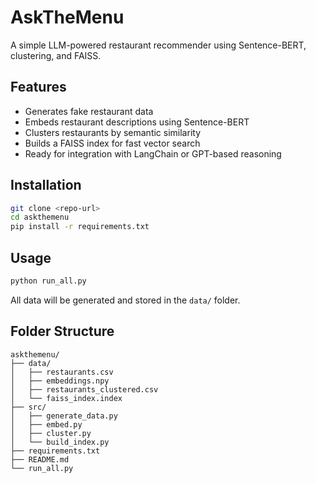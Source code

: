 # AskTheMenu

A simple LLM-powered restaurant recommender using Sentence-BERT, clustering, and FAISS.

## Features
- Generates fake restaurant data
- Embeds restaurant descriptions using Sentence-BERT
- Clusters restaurants by semantic similarity
- Builds a FAISS index for fast vector search
- Ready for integration with LangChain or GPT-based reasoning

## Installation

```bash
git clone <repo-url>
cd askthemenu
pip install -r requirements.txt
```

## Usage

```bash
python run_all.py
```

All data will be generated and stored in the `data/` folder.

## Folder Structure
```
askthemenu/
├── data/
│   ├── restaurants.csv
│   ├── embeddings.npy
│   ├── restaurants_clustered.csv
│   └── faiss_index.index
├── src/
│   ├── generate_data.py
│   ├── embed.py
│   ├── cluster.py
│   └── build_index.py
├── requirements.txt
├── README.md
└── run_all.py
```
